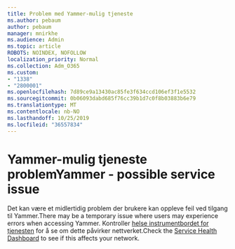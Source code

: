 ```yaml
---
title: Problem med Yammer-mulig tjeneste
ms.author: pebaum
author: pebaum
manager: mnirkhe
ms.audience: Admin
ms.topic: article
ROBOTS: NOINDEX, NOFOLLOW
localization_priority: Normal
ms.collection: Adm_O365
ms.custom:
- "1338"
- "2800001"
ms.openlocfilehash: 7d89ce9a13430ac85fe3f634ccd106ef3f1e5532
ms.sourcegitcommit: 0b06093dabd685f76cc39b1d7c0f8b03883b6e79
ms.translationtype: MT
ms.contentlocale: nb-NO
ms.lasthandoff: 10/25/2019
ms.locfileid: "36557834"
---
```

# <a name="yammer---possible-service-issue"></a><span data-ttu-id="49989-102">Yammer-mulig tjeneste problem</span><span class="sxs-lookup"><span data-stu-id="49989-102">Yammer - possible service issue</span></span>

<span data-ttu-id="49989-103">Det kan være et midlertidig problem der brukere kan oppleve feil ved tilgang til Yammer.</span><span class="sxs-lookup"><span data-stu-id="49989-103">There may be a temporary issue where users may experience errors when accessing Yammer.</span></span> <span data-ttu-id="49989-104">Kontroller [helse instrumentbordet for tjenesten](https://admin.microsoft.com/AdminPortal/Home#/servicehealth) for å se om dette påvirker nettverket.</span><span class="sxs-lookup"><span data-stu-id="49989-104">Check the [Service Health Dashboard](https://admin.microsoft.com/AdminPortal/Home#/servicehealth) to see if this affects your network.</span></span>
